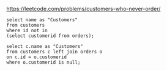 https://leetcode.com/problems/customers-who-never-order/

```MySQL
select name as "Customers"
from customers
where id not in 
(select customerid from orders);
```

```MySQL
select c.name as "Customers"
from customers c left join orders o
on c.id = o.customerid
where o.customerid is null;
```
